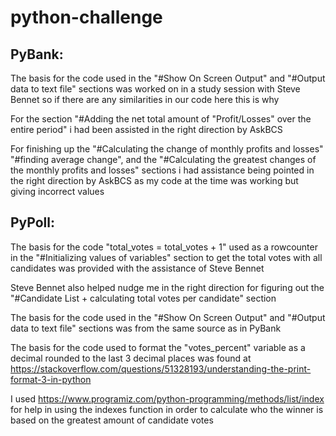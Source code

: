 # python-challenge

## PyBank:
The basis for the code used in the "#Show On Screen Output" and "#Output data to text file" sections was worked on in a study session with Steve Bennet so if there are any similarities in our code here this is why

For the section "#Adding the net total amount of "Profit/Losses" over the entire period" i had been assisted in the right direction by AskBCS

For finishing up the "#Calculating the change of monthly profits and losses" "#finding average change", and the "#Calculating the greatest changes of the monthly profits and losses" sections i had assistance being pointed in the right direction by AskBCS as my code at the time was working but giving incorrect values



## PyPoll:
The basis for the code "total_votes = total_votes + 1" used as a rowcounter in the "#Initializing values of variables" section to get the total votes with all candidates was provided with the assistance of Steve Bennet

Steve Bennet also helped nudge me in the right direction for figuring out the "#Candidate List + calculating total votes per candidate" section

The basis for the code used in the "#Show On Screen Output" and "#Output data to text file" sections was from the same source as in PyBank

The basis for the code used to format the "votes_percent" variable as a decimal rounded to the last 3 decimal places was found at https://stackoverflow.com/questions/51328193/understanding-the-print-format-3-in-python

I used https://www.programiz.com/python-programming/methods/list/index for help in using the indexes function in order to calculate who the winner is based on the greatest amount of candidate votes